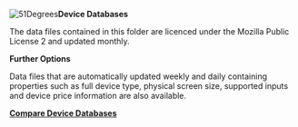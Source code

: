 ![51Degrees](https://51degrees.com/Portals/0/Logo.png "THE Fastest and Most Accurate Device Detection")**Device Databases**

The data files contained in this folder are licenced under the Mozilla Public License 2 and updated monthly.

**Further Options**

Data files that are automatically updated weekly and daily containing properties such as full device type, physical screen size, supported inputs and device price information are also available.

**[Compare Device Databases](https://51degrees.com/compare-data-options "Different device databases which can be used with 51Degrees device detection")**
